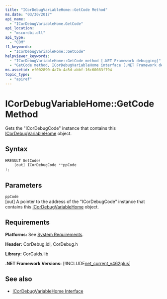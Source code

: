 ```yaml
---
title: "ICorDebugVariableHome::GetCode Method"
ms.date: "03/30/2017"
api_name: 
  - "ICorDebugVariableHome.GetCode"
api_location: 
  - "mscordbi.dll"
api_type: 
  - "COM"
f1_keywords: 
  - "ICorDebugVariableHome::GetCode"
helpviewer_keywords: 
  - "ICorDebugVariableHome::GetCode method [.NET Framework debugging]"
  - "GetCode method, ICorDebugVariableHome interface [.NET Framework debugging]"
ms.assetid: ef002890-4a7b-4a5d-abbf-16c60083f794
topic_type: 
  - "apiref"
---
```

# ICorDebugVariableHome::GetCode Method
Gets the "ICorDebugCode" instance that contains this [ICorDebugVariableHome](icordebugvariablehome-interface.md) object.  
  
## Syntax  
  
```cpp  
HRESULT GetCode(  
    [out] ICorDebugCode **ppCode  
);  
```  
  
## Parameters  
 `ppCode`  
 [out] A pointer to the address of the "ICorDebugCode" instance that contains this [ICorDebugVariableHome](icordebugvariablehome-interface.md) object.  
  
## Requirements  
 **Platforms:** See [System Requirements](../../get-started/system-requirements.md).  
  
 **Header:** CorDebug.idl, CorDebug.h  
  
 **Library:** CorGuids.lib  
  
 **.NET Framework Versions:** [!INCLUDE[net_current_v462plus](../../../../includes/net-current-v462plus-md.md)]  
  
## See also

- [ICorDebugVariableHome Interface](icordebugvariablehome-interface.md)
